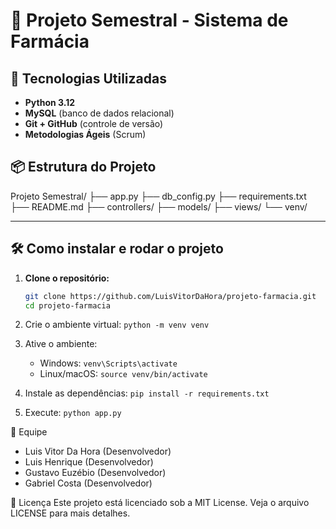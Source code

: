 # 💊 Projeto Semestral - Sistema de Farmácia

## 🚀 Tecnologias Utilizadas
- **Python 3.12**
- **MySQL** (banco de dados relacional)
- **Git + GitHub** (controle de versão)
- **Metodologias Ágeis** (Scrum)

## 📦 Estrutura do Projeto
Projeto Semestral/ ├── app.py ├── db_config.py ├── requirements.txt ├── README.md ├── controllers/ ├── models/ ├── views/ └── venv/


---

## 🛠️ Como instalar e rodar o projeto

1. **Clone o repositório:**
   ```bash
   git clone https://github.com/LuisVitorDaHora/projeto-farmacia.git
   cd projeto-farmacia

1. Crie o ambiente virtual:
   `python -m venv venv`

2. Ative o ambiente:
   - Windows: `venv\Scripts\activate`
   - Linux/macOS: `source venv/bin/activate`

3. Instale as dependências:
   `pip install -r requirements.txt`

4. Execute:
   `python app.py`

👥 Equipe
- Luis Vitor Da Hora (Desenvolvedor)
- Luis Henrique (Desenvolvedor)
- Gustavo Euzébio (Desenvolvedor)
- Gabriel Costa (Desenvolvedor)

📄 Licença
Este projeto está licenciado sob a MIT License. Veja o arquivo LICENSE para mais detalhes.

